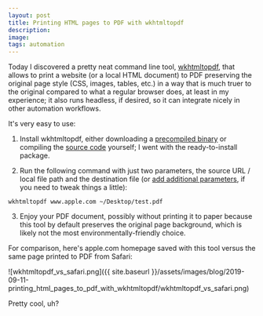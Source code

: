 ```yaml
---
layout: post
title: Printing HTML pages to PDF with wkhtmltopdf
description:
image:
tags: automation
---
```

Today I discovered a pretty neat command line tool, [wkhtmltopdf](https://wkhtmltopdf.org/index.html), that allows to print a website (or a local HTML document) to PDF preserving the original page style (CSS, images, tables, etc.) in a way that is much truer to the original compared to what a regular browser does, at least in my experience; it also runs headless, if desired, so it can integrate nicely in other automation workflows.

It's very easy to use:

1. Install wkhtmltopdf, either downloading a [precompiled binary](https://wkhtmltopdf.org/downloads.html) or compiling the [source code](https://github.com/wkhtmltopdf/wkhtmltopdf) yourself; I went with the ready-to-install package.

2. Run the following command with just two parameters, the source URL / local file path and the destination file (or [add additional parameters](https://wkhtmltopdf.org/usage/wkhtmltopdf.txt), if you need to tweak things a little):
```shell
wkhtmltopdf www.apple.com ~/Desktop/test.pdf
```

3. Enjoy your PDF document, possibly without printing it to paper because this tool by default preserves the original page background, which is likely not the most environmentally-friendly choice.

For comparison, here's apple.com homepage saved with this tool versus the same page printed to PDF from Safari:

![wkhtmltopdf_vs_safari.png]({{ site.baseurl }}/assets/images/blog/2019-09-11-printing_html_pages_to_pdf_with_wkhtmltopdf/wkhtmltopdf_vs_safari.png)

Pretty cool, uh?
